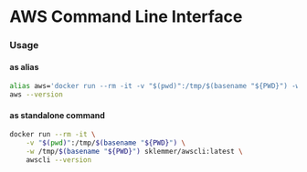 AWS Command Line Interface
=======

### Usage
#### as alias
```bash
alias aws='docker run --rm -it -v "$(pwd)":/tmp/$(basename "${PWD}") -w /tmp/$(basename "${PWD}") sklemmer/awscli:latest'
aws --version
``` 

#### as standalone command
```bash
docker run --rm -it \
    -v "$(pwd)":/tmp/$(basename "${PWD}") \
    -w /tmp/$(basename "${PWD}") sklemmer/awscli:latest \
    awscli --version
``` 